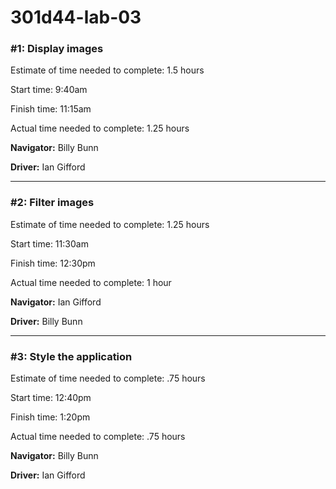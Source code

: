 # 301d44-lab-03
### #1: Display images

Estimate of time needed to complete: 1.5 hours

Start time: 9:40am

Finish time: 11:15am

Actual time needed to complete: 1.25 hours

**Navigator:** Billy Bunn

**Driver:** Ian Gifford

---
### #2: Filter images

Estimate of time needed to complete: 1.25 hours

Start time: 11:30am

Finish time: 12:30pm

Actual time needed to complete: 1 hour

**Navigator:** Ian Gifford

**Driver:** Billy Bunn

---
### #3: Style the application

Estimate of time needed to complete: .75 hours

Start time: 12:40pm

Finish time: 1:20pm

Actual time needed to complete: .75 hours

**Navigator:** Billy Bunn

**Driver:** Ian Gifford